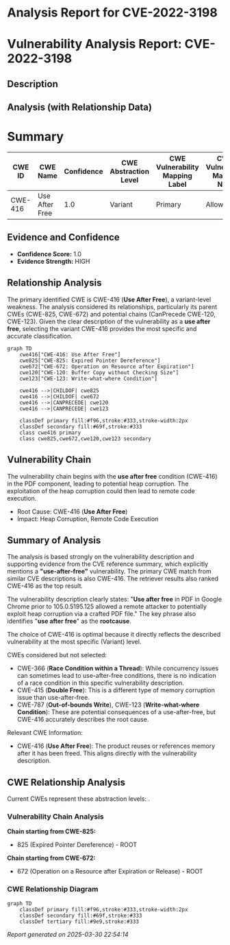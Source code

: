 # Analysis Report for CVE-2022-3198

# Vulnerability Analysis Report: CVE-2022-3198

## Description



## Analysis (with Relationship Data)

# Summary
| CWE ID | CWE Name | Confidence | CWE Abstraction Level | CWE Vulnerability Mapping Label | CWE-Vulnerability Mapping Notes |
|---|---|---|---|---|---|
| CWE-416 | Use After Free | 1.0 | Variant | Primary | Allowed |

## Evidence and Confidence

*   **Confidence Score:** 1.0
*   **Evidence Strength:** HIGH

## Relationship Analysis
The primary identified CWE is CWE-416 (**Use After Free**), a variant-level weakness. The analysis considered its relationships, particularly its parent CWEs (CWE-825, CWE-672) and potential chains (CanPrecede CWE-120, CWE-123). Given the clear description of the vulnerability as a **use after free**, selecting the variant CWE-416 provides the most specific and accurate classification.

```mermaid
graph TD
    cwe416["CWE-416: Use After Free"]
    cwe825["CWE-825: Expired Pointer Dereference"]
    cwe672["CWE-672: Operation on Resource after Expiration"]
    cwe120["CWE-120: Buffer Copy without Checking Size"]
    cwe123["CWE-123: Write-what-where Condition"]
    
    cwe416 -->|CHILDOF| cwe825
    cwe416 -->|CHILDOF| cwe672
    cwe416 -->|CANPRECEDE| cwe120
    cwe416 -->|CANPRECEDE| cwe123
    
    classDef primary fill:#f96,stroke:#333,stroke-width:2px
    classDef secondary fill:#69f,stroke:#333
    class cwe416 primary
    class cwe825,cwe672,cwe120,cwe123 secondary
```

## Vulnerability Chain
The vulnerability chain begins with the **use after free** condition (CWE-416) in the PDF component, leading to potential heap corruption. The exploitation of the heap corruption could then lead to remote code execution.
  - Root Cause: CWE-416 (**Use After Free**)
  - Impact: Heap Corruption, Remote Code Execution

## Summary of Analysis
The analysis is based strongly on the vulnerability description and supporting evidence from the CVE reference summary, which explicitly mentions a **"use-after-free"** vulnerability. The primary CWE match from similar CVE descriptions is also CWE-416. The retriever results also ranked CWE-416 as the top result.

The vulnerability description clearly states: "**Use after free** in PDF in Google Chrome prior to 105.0.5195.125 allowed a remote attacker to potentially exploit heap corruption via a crafted PDF file." The key phrase also identifies "**use after free**" as the **rootcause**.

The choice of CWE-416 is optimal because it directly reflects the described vulnerability at the most specific (Variant) level.

CWEs considered but not selected:

*   CWE-366 (**Race Condition within a Thread**): While concurrency issues can sometimes lead to use-after-free conditions, there is no indication of a race condition in this specific vulnerability description.
*   CWE-415 (**Double Free**): This is a different type of memory corruption issue than use-after-free.
*   CWE-787 (**Out-of-bounds Write**), CWE-123 (**Write-what-where Condition**): These are potential consequences of a use-after-free, but CWE-416 accurately describes the root cause.

Relevant CWE Information:
*   CWE-416 (**Use After Free**): The product reuses or references memory after it has been freed. This aligns directly with the vulnerability description.


## CWE Relationship Analysis

Current CWEs represent these abstraction levels: .


### Vulnerability Chain Analysis

**Chain starting from CWE-825:**
- 825 (Expired Pointer Dereference) - ROOT


**Chain starting from CWE-672:**
- 672 (Operation on a Resource after Expiration or Release) - ROOT



### CWE Relationship Diagram

```mermaid
graph TD
    classDef primary fill:#f96,stroke:#333,stroke-width:2px
    classDef secondary fill:#69f,stroke:#333
    classDef tertiary fill:#9e9,stroke:#333
```



*Report generated on 2025-03-30 22:54:14*
